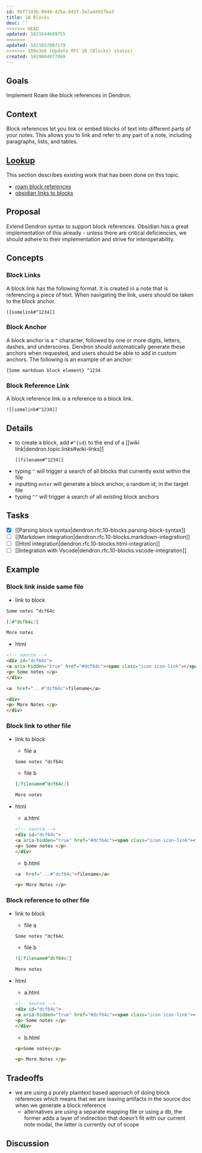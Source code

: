 ```yaml
---
id: 95f7193b-9940-42ba-841f-3e2a4d937ba3
title: 10 Blocks
desc: ''
<<<<<<< HEAD
updated: 1621644689755
=======
updated: 1621657007179
>>>>>>> 189e3e8 (Update RFC 10 (Blocks) status)
created: 1619804977969
---
```

## Goals

Implement Roam like block references in Dendron.

## Context

Block references let you link or embed blocks of text into different parts of your notes. This allows you to link and refer to any part of a note, including paragraphs, lists, and tables.

## [Lookup](https://handbook.dendron.so/notes/b89ba854-72fb-4ebc-a8a0-55960b89e9dc.html#lookup)

This section describes existing work that has been done on this topic. 

- [roam block references](https://www.roamtips.com/home/what-is-block-roam-research)
- [obsidian links to blocks](https://help.obsidian.md/How+to/Link+to+blocks)

## Proposal

Extend Dendron syntax to support block references. Obsidian has a great implementation of this already - unless there are critical deficiencies, we should adhere to their implementation and strive for interoperability. 

## Concepts

### Block Links

A block link has the following format. It is created in a note that is referencing a piece of text. When navigating the link, users should be taken to the block anchor. 

```
[[somelink#^1234]]
```

### Block Anchor

A block anchor is a `^` character, followed by one or more digits, letters, dashes, and underscores. Dendron should automatically generate these anchors when requested, and users should be able to add in custom anchors. The following is an example of an anchor:

```
{Some markdown block element} ^1234
```

### Block Reference Link

A block reference link is a reference to a block link. 

```
![[somelink#^1234]]
```

## Details

- to create a block, add `#^{id}` to the end of a [[wiki link|dendron.topic.links#wiki-links]]
  ```
  [[filename#^1234]]
  ```
- typing `^` will trigger a search of all blocks that currently exist within the file
- inputting `enter` will generate a block anchor, a random id, in the target file 
- typing `^^` will trigger a search of all existing block anchors

## Tasks

- [x] [[Parsing block syntax|dendron.rfc.10-blocks.parsing-block-syntax]]
- [ ] [[Markdown integration|dendron.rfc.10-blocks.markdown-integration]]
- [ ] [[Html integration|dendron.rfc.10-blocks.html-integration]]
- [ ] [[Integration with Vscode|dendron.rfc.10-blocks.vscode-integration]]

## Example

### Block link inside same file

- link to block 

```md
Some notes ^dcf64c

[[#^dcf64c]]

More notes
```

- html

```html
<!-- source -->
<div id="dcf64c">
<a aria-hidden="true" href="#dcf64c"><span class="icon icon-link"></span></a>
<p> Some notes </p>
</div>

<a  href="...#^dcf64c">filename</a>

<div>
<p> More Notes </p>
</div>
```

### Block link to other file

- link to block 

  - file a

  ```md
  Some notes ^dcf64c
  ```

  - file b

  ```md
  [[filename#^dcf64c]]

  More notes
  ```

- html

  - a.html

  ```html
  <!-- source -->
  <div id="dcf64c">
  <a aria-hidden="true" href="#dcf64c"><span class="icon icon-link"></span></a>
  <p> Some notes </p>
  </div>
  ```

  - b.html

  ```html
  <a  href="...#^dcf64c">filename</a>

  <p> More Notes </p>
  ```

### Block reference to other file

- link to block 

  - file a

  ```md
  Some notes ^dcf64c
  ```

  - file b

  ```md
  ![[filename#^dcf64c]]

  More notes
  ```

- html

  - a.html

  ```html
  <!-- source -->
  <div id="dcf64c">
  <a aria-hidden="true" href="#dcf64c"><span class="icon icon-link"></span></a>
  <p> Some notes </p>
  </div>
  ```

  - b.html

  ```html
  <p>Some notes</p>

  <p> More Notes </p>
  ```

## Tradeoffs

- we are using a purely plaintext based approach of doing block references which means that we are leaving artifacts in the source doc when we generate a block reference
  - alternatives are using a separate mapping file or using a db, the former adds a layer of indirection that doesn't fit with our current note modal, the latter is currently out of scope

## Discussion

